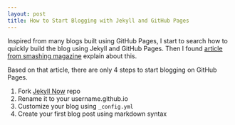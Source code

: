 ```yaml
---
layout: post
title: How to Start Blogging with Jekyll and GitHub Pages
---
```


Inspired from many blogs built using GitHub Pages, I start to search how to quickly build the blog using Jekyll and GitHub Pages.
Then I found [article from smashing magazine](https://www.smashingmagazine.com/2014/08/build-blog-jekyll-github-pages/) explain about this.

Based on that article, there are only 4 steps to start blogging on GitHub Pages.

1. Fork [Jekyll Now](https://github.com/barryclark/jekyll-now) repo
2. Rename it to your username.github.io
3. Customize your blog using `_config.yml`
4. Create your first blog post using markdown syntax


